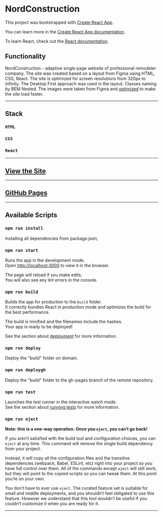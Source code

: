 # __NordConstruction__ 

This project was bootstrapped with [Create React App](https://github.com/facebook/create-react-app).

You can learn more in the [Create React App documentation](https://facebook.github.io/create-react-app/docs/getting-started).

To learn React, check out the [React documentation](https://reactjs.org/).
## __Functionality__
NordConstruction - adaptive single page website of professional remodeler company. The site was created based on a layout from Figma using HTML, CSS, React. The site is optimized for screen resolutions from 320px to infinity. The Desktop First approach was used in the layout. Classes naming by BEM Nested. The images were taken from Figma and [optimized](https://tinypng.com/) to make the site load faster.
___
## __Stack__
### `HTML`

### `CSS`
### `React`
___

## __[View the Site](https://nord.construction/)__
___
## __[GitHub Pages](https://at0m234.github.io/Nord/)__
___

## __Available Scripts__
  ### __`npm run install`__
  Installing all dependencies from package.json;

  ### __`npm run start`__
  Runs the app in the development mode.\
  Open [http://localhost:3000](http://localhost:3000) to view it in the browser.

  The page will reload if you make edits.\
  You will also see any lint errors in the console.

  ### __`npm run build`__
  Builds the app for production to the `build` folder.\
  It correctly bundles React in production mode and optimizes the build for the best performance.

  The build is minified and the filenames include the hashes.\
  Your app is ready to be deployed!

  See the section about [deployment](https://facebook.github.io/create-react-app/docs/deployment) for more information.

  ### __`npm run deploy`__
  Deploy the "build" folder on domain.

  ### __`npm run deploygh`__
  Deploy the "build" folder to the gh-pages branch of the remote repository.

  ### __`npm run test`__
  Launches the test runner in the interactive watch mode.\
  See the section about [running tests](https://facebook.github.io/create-react-app/docs/running-tests) for more information.

  ### __`npm run eject`__
**Note: this is a one-way operation. Once you `eject`, you can’t go back!**

If you aren’t satisfied with the build tool and configuration choices, you can `eject` at any time. This command will remove the single build dependency from your project.

Instead, it will copy all the configuration files and the transitive dependencies (webpack, Babel, ESLint, etc) right into your project so you have full control over them. All of the commands except `eject` will still work, but they will point to the copied scripts so you can tweak them. At this point you’re on your own.

You don’t have to ever use `eject`. The curated feature set is suitable for small and middle deployments, and you shouldn’t feel obligated to use this feature. However we understand that this tool wouldn’t be useful if you couldn’t customize it when you are ready for it.
___
